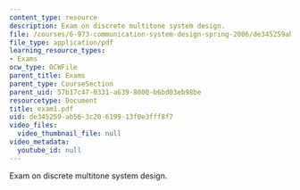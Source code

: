 ```yaml
---
content_type: resource
description: Exam on discrete multitone system design.
file: /courses/6-973-communication-system-design-spring-2006/de345259ab563c20619913f0e3fff8f7_exam1.pdf
file_type: application/pdf
learning_resource_types:
- Exams
ocw_type: OCWFile
parent_title: Exams
parent_type: CourseSection
parent_uid: 57b17c47-0331-a639-8000-b6bd03eb98be
resourcetype: Document
title: exam1.pdf
uid: de345259-ab56-3c20-6199-13f0e3fff8f7
video_files:
  video_thumbnail_file: null
video_metadata:
  youtube_id: null
---
```

Exam on discrete multitone system design.


